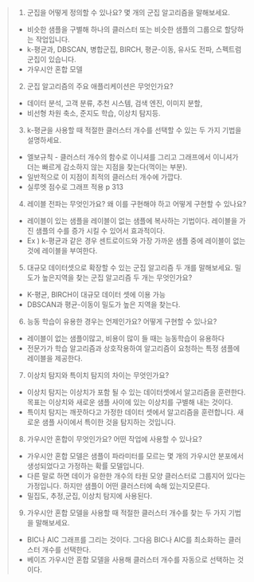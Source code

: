 > 1. 군집을 어떻게 정의할 수 있나요? 몇 개의 군집 알고리즘을 말해보세요.
> * 비슷한 샘플을 구별해 하나의 클러스터 또는 비슷한 샘플의 그룹으로 할당하는 작업입니다.
> * k-평균과, DBSCAN, 병합군집, BIRCH, 평균-이동, 유사도 전파, 스펙트럼 군집이 있습니다.
> * 가우시안 혼합 모델
> 2. 군집 알고리즘의 주요 애플리케이션은 무엇인가요?
> * 데이터 분석, 고객 분류, 추천 시스템, 검색 엔진, 이미지 분할,
> * 비선형 차원 축소, 준지도 학습, 이상치 탐지등. 
> 3. k-평균을 사용할 때 적절한 클러스터 개수를 선택할 수 있는 두 가지 기법을 설명하세요.
> * 엘보규칙 - 클러스터 개수의 함수로 이니셔를 그리고 그래프에서 이니셔가 더는 빠르게 감소하지 않는 지점을 찾는다(꺽이는 부분).
> * 일반적으로 이 지점이 최적의 클러스터 개수에 가깝다.
> * 실루엣 점수로 그래프 적용 p 313
> 4. 레이블 전파는 무엇인가요? 왜 이를 구현해야 하고 어떻게 구현할 수 있나요?
> * 레이블이 있는 샘플을 레이블이 없는 샘플에 복사하는 기법이다. 레이블을 가진 샘플의 수를 증가 시킬 수 있어서 효과적이다. 
> * Ex ) k-평균과 같은 경우 센트로이드와 가장 가까운 샘플 중에 레이블이 없는 것에 레이블을 부여한다.
> 5. 대규모 데이터셋으로 확장할 수 있는 군집 알고리즘 두 개를 말해보세요.
>    밀도가 높은지역을 찾는 군집 알고리즘 두 개는 무엇인가요?
> * K-평균, BIRCH이 대규모 데이터 셋에 이용 가능
> * DBSCAN과 평균-이동이 밀도가 높은 지역을 찾는다.
> 6. 능동 학습이 유용한 경우는 언제인가요? 어떻게 구현할 수 있나요?
> * 레이블이 없는 샘플이많고, 비용이 많이 들 때는 능동학습이 유용하다
> * 전문가가 학습 알고리즘과 상호작용하여 알고리즘이 요청하는 특정 샘플에 레이블을 제공한다.
> 7. 이상치 탐지와 특이치 탐지의 차이는 무엇인가요?
> * 이상치 탐지는 이상치가 포함 될 수 있는 데이터셋에서 알고리즘을 훈련한다. 목표는 이상치와 새로운 샘플 사이에 있는 이상치를 구별해 내는 것이다.
> * 특이치 탐지는 깨끗하다고 가정한 데이터 셋에서 알고리즘을 훈련합니다. 새로운 샘플 사이에서 특이한 것을 탐지하는 것입니다. 
> 8. 가우시안 혼합이 무엇인가요? 어떤 작업에 사용할 수 있나요?
> * 가우시안 혼합 모델은 샘플이 파라미터를 모르는 몇 개의 가우시안 분포에서 생성되었다고 가정하는 확률 모델입니다. 
> * 다른 말로 하면 데이가 유한한 개수의 타원 모양 클러스터로 그룹지어 있다는 가정입니다. 하지만 샘플이 어떤 클러스터에 속해 있는지모른다.
> * 밀집도, 추정,군집, 이상치 탐지에 사용된다.
> 9. 가우시안 혼합 모델을 사용할 때 적절한 클러스터 개수를 찾는 두 가지 기법을 말해보세요.
> * BIC나 AIC 그래프를 그리는 것이다. 그다음 BIC나 AIC를 최소화하는 클러스터 개수를 선택한다.
> * 베이즈 가우시안 혼합 모델을 사용해 클러스터 개수를 자동으로 선택하는 것이다.